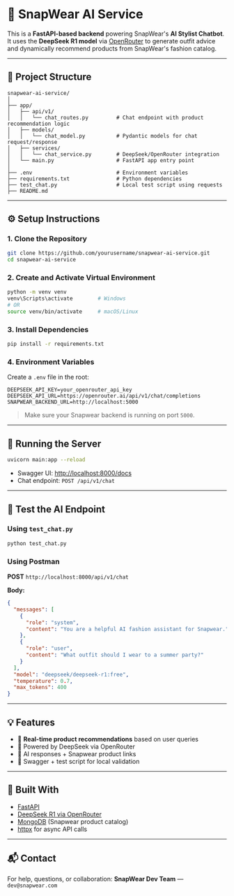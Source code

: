 # 🧠 SnapWear AI Service

This is a **FastAPI-based backend** powering SnapWear's **AI Stylist Chatbot**. It uses the **DeepSeek R1 model** via [OpenRouter](https://openrouter.ai) to generate outfit advice and dynamically recommend products from SnapWear's fashion catalog.

---

## 📁 Project Structure

```
snapwear-ai-service/
│
├── app/
│   ├── api/v1/
│   │   └── chat_routes.py         # Chat endpoint with product recommendation logic
│   ├── models/
│   │   └── chat_model.py          # Pydantic models for chat request/response
│   ├── services/
│   │   └── chat_service.py        # DeepSeek/OpenRouter integration
│   └── main.py                    # FastAPI app entry point
│
├── .env                           # Environment variables
├── requirements.txt               # Python dependencies
├── test_chat.py                   # Local test script using requests
├── README.md
```

---

## ⚙️ Setup Instructions

### 1. Clone the Repository

```bash
git clone https://github.com/yourusername/snapwear-ai-service.git
cd snapwear-ai-service
```

### 2. Create and Activate Virtual Environment

```bash
python -m venv venv
venv\Scripts\activate        # Windows
# OR
source venv/bin/activate     # macOS/Linux
```

### 3. Install Dependencies

```bash
pip install -r requirements.txt
```

### 4. Environment Variables

Create a `.env` file in the root:

```env
DEEPSEEK_API_KEY=your_openrouter_api_key
DEEPSEEK_API_URL=https://openrouter.ai/api/v1/chat/completions
SNAPWEAR_BACKEND_URL=http://localhost:5000
```

> Make sure your Snapwear backend is running on port `5000`.

---

## 🚀 Running the Server

```bash
uvicorn main:app --reload
```

- Swagger UI: [http://localhost:8000/docs](http://localhost:8000/docs)
- Chat endpoint: `POST /api/v1/chat`

---

## 🧰 Test the AI Endpoint

### Using `test_chat.py`

```bash
python test_chat.py
```

### Using Postman

**POST** `http://localhost:8000/api/v1/chat`

**Body:**

```json
{
  "messages": [
    {
      "role": "system",
      "content": "You are a helpful AI fashion assistant for Snapwear."
    },
    {
      "role": "user",
      "content": "What outfit should I wear to a summer party?"
    }
  ],
  "model": "deepseek/deepseek-r1:free",
  "temperature": 0.7,
  "max_tokens": 400
}
```

---

## 💡 Features

- 🌟 **Real-time product recommendations** based on user queries
- 🧠 Powered by DeepSeek via OpenRouter
- 🧵 AI responses + Snapwear product links
- 🧲 Swagger + test script for local validation

---

## 🧠 Built With

- [FastAPI](https://fastapi.tiangolo.com/)
- [DeepSeek R1 via OpenRouter](https://openrouter.ai)
- [MongoDB](https://www.mongodb.com/) (Snapwear product catalog)
- [httpx](https://www.python-httpx.org/) for async API calls

---

## 📬 Contact

For help, questions, or collaboration:
**SnapWear Dev Team** — `dev@snapwear.com`
